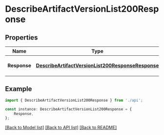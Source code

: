 # DescribeArtifactVersionList200Response


## Properties

Name | Type | Description | Notes
------------ | ------------- | ------------- | -------------
**Response** | [**DescribeArtifactVersionList200ResponseResponse**](DescribeArtifactVersionList200ResponseResponse.md) |  | [optional] [default to undefined]

## Example

```typescript
import { DescribeArtifactVersionList200Response } from './api';

const instance: DescribeArtifactVersionList200Response = {
    Response,
};
```

[[Back to Model list]](../README.md#documentation-for-models) [[Back to API list]](../README.md#documentation-for-api-endpoints) [[Back to README]](../README.md)

